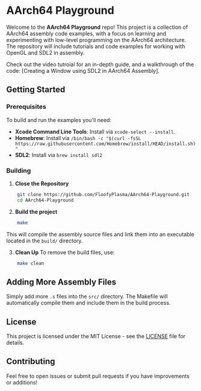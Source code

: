 # AArch64 Playground

Welcome to the **AArch64 Playground** repo! This project is a collection of AArch64 assembly code examples, with a focus on learning and experimenting with low-level programming on the AArch64 architecture. The repository will include tutorials and code examples for working with OpenGL and SDL2 in assembly.

Check out the video tutroial for an in-depth guide, and a walkthrough of the code: [Creating a Window using SDL2 in AArch64 Assembly].

## Getting Started

### Prerequisites

To build and run the examples you'll need:

- **Xcode Command Line Tools**: Install via `xcode-select --install`.
- **Homebrew**: Install via `/bin/bash -c "$(curl -fsSL https://raw.githubusercontent.com/Homebrew/install/HEAD/install.sh)"`
- **SDL2**: Install via `brew install sdl2`

### Building

1. **Close the Repository**
```bash
    git clone https://github.com/FloofyPlasma/AArch64-Playground.git
    cd AArch64-Playground
```

2. **Build the project**
```bash
    make
```
This will compile the assembly source files and link them into an executable located in the `build/` directory.

3. **Clean Up**
    To remove the build files, use:
```bash
    make clean
```

## Adding More Assembly Files

Simply add more `.s` files into the `src/` directory. The Makefile will automatically compile them and include them in the build process.

## License

This project is licensed under the MIT License - see the [LICENSE](LICENSE) file for details.

## Contributing

Feel free to open issues or submit pull requests if you have improvements or additions!
